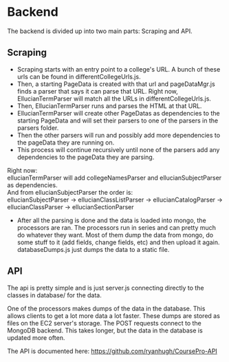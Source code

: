 # Backend

The backend is divided up into two main parts: Scraping and API. 


## Scraping 

- Scraping starts with an entry point to a college's URL. A bunch of these urls can be found in differentCollegeUrls.js. 
- Then, a starting PageData is created with that url and pageDataMgr.js finds a parser that says it can parse that URL. Right now, EllucianTermParser will match all the URLs in differentCollegeUrls.js.
- Then, EllucianTermParser runs and parses the HTML at that URL. 
- EllucianTermParser will create other PageDatas as dependencies to the starting PageData and will set their parsers to one of the parsers in the parsers folder.
- Then the other parsers will run and possibly add more dependencies to the pageData they are running on. 
- This process will continue recursively until none of the parsers add any dependencies to the pageData they are parsing. 


Right now:  
ellucianTermParser will add collegeNamesParser and ellucianSubjectParser as dependencies.   
And from ellucianSubjectParser the order is:  
ellucianSubjectParser -> ellucianClassListParser -> ellucianCatalogParser -> ellucianClassParser -> ellucianSectionParser


- After all the parsing is done and the data is loaded into mongo, the processors are ran. The processors run in series and can pretty much do whatever they want. Most of them dump the data from mongo, do some stuff to it (add fields, change fields, etc) and then upload it again. databaseDumps.js just dumps the data to a static file. 


## API 

The api is pretty simple and is just server.js connecting directly to the classes in database/ for the data. 

One of the processors makes dumps of the data in the database. This allows clients to get a lot more data a lot faster. These dumps are stored as files on the EC2 server's storage. The POST requests connect to the MongoDB backend. This takes longer, but the data in the database is updated more often. 

The API is documented here: https://github.com/ryanhugh/CoursePro-API


